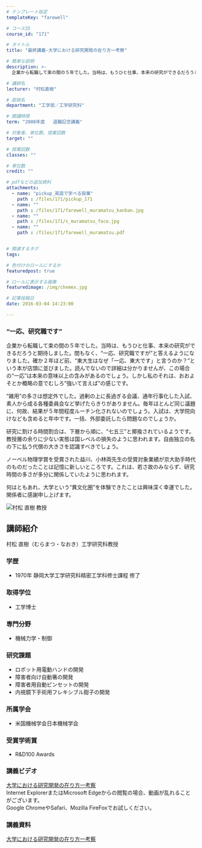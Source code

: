 ```yaml
---
# テンプレート指定
templateKey: "farewell"

# コースID
course_id: "171"

# タイトル
title: "最終講義-大学における研究開発の在り方一考察"

# 簡単な説明
description: >-
  企業から転職して束の間の５年でした。当時は、もうひと仕事、本来の研究ができるだろうと期待しました。間もなく、“一応、研究職ですが”と答えるようになりました。確か２年ほど前、“東大生はなぜ「一応、東...

# 講師名
lecturer: "村松直樹"

# 部局名
department: "工学部／工学研究科"

# 開講時限
term: "2008年度	退職記念講義"

# 対象者、単位数、授業回数
target: ""

# 授業回数
classes: ""

# 単位数
credit: ""

# pdfなどの追加資料
attachments: 
  - name: "pickup_英語で学べる授業" 
    path : /files/171/pickup_171
  - name: "" 
    path : /files/171/farewell_muramatsu_kanban.jpg
  - name: "" 
    path : /files/171/s_muramatsu_face.jpg
  - name: "" 
    path : /files/171/farewell_muramatsu.pdf


# 関連するタグ
tags:

# 色付けのロールにするか
featuredpost: true

# ロールに表示する画像
featuredimage: /img/chemex.jpg

# 記事投稿日
date: 2016-03-04 14:23:00

---
```

### “一応、研究職です”

企業から転職して束の間の５年でした。当時は、もうひと仕事、本来の研究ができるだろうと期待しました。間もなく、“一応、研究職ですが”と答えるようになりました。確か２年ほど前、“東大生はなぜ「一応、東大です」と言うのか？”という本が店頭に並びました。読んでないので詳細は分かりませんが、この場合の“一応”は本来の意味以上の含みがあるのでしょう。しかし私のそれは、おおよそとか概略の意でむしろ“強いて言えば”の感じです。 

“雑用”の多さは想定外でした。過剰の上に長過ぎる会議、通年行事化した入試、素人から成る各種委員会など挙げたらきりがありません。毎年ほとんど同じ議題に、何故、結果が５年間程度ルーチン化されないのでしょう。入試は、大学院向けなども含めると年中です。一括、外部委託したら問題なのでしょうか。 

研究に割ける時間割合は、下層から順に、“七五三”と揶揄されているようです。教授層の余りに少ない実態は国レベルの損失のように思われます。自由独立の名の下に払う代償の大きさを認識すべきでしょう。 

ノーベル物理学賞を受賞された益川、小林両先生の受賞対象業績が京大助手時代のものだったことは記憶に新しいところです。これは、若さ故のみならず、研究時間の多さが多分に関係していたように思われます。 

何はともあれ、大学という“異文化圏”を体験できたことは興味深く幸運でした。関係者に感謝申し上げます。

![村松 直樹 教授](/files/171/s_muramatsu_face.jpg) 
## 講師紹介

村松 直樹（むらまつ・なおき）工学研究科教授 

### 学歴

  * 1970年 静岡大学工学研究科精密工学科修士課程 修了

### 取得学位

  * 工学博士

### 専門分野

  * 機械力学・制御

### 研究課題

  * ロボット用電動ハンドの開発
  * 障害者向け自動箸の開発
  * 障害者用自動ピンセットの開発
  * 内視鏡下手術用フレキシブル鉗子の開発

### 所属学会

  * 米国機械学会日本機械学会

### 受賞学術賞

  * R&D100 Awards
### 講義ビデオ

[大学における研究開発の在り方一考察](http://nuvideo.media.nagoya-u.ac.jp/embed/1d43bc0ee04a2c1d0a46b832d848c3575b61f4fe)  
Internet ExplorerまたはMicrosoft Edgeからの閲覧の場合、動画が乱れることがございます。  
Google ChromeやSafari、Mozilla FireFoxでお試しください。 

### 講義資料


[大学における研究開発の在り方一考察](/files/171/farewell_muramatsu.pdf) 

